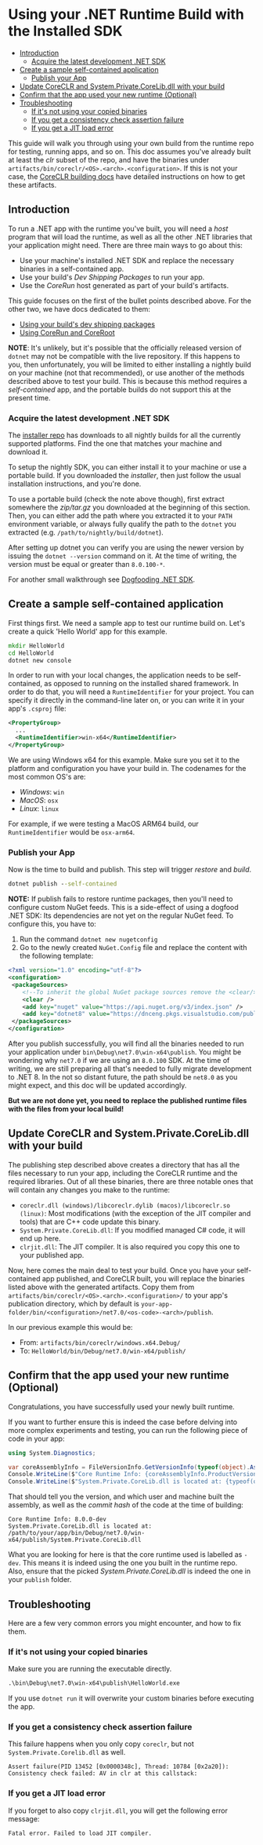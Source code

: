 # Using your .NET Runtime Build with the Installed SDK

* [Introduction](#introduction)
  * [Acquire the latest development .NET SDK](#acquire-the-latest-development-net-sdk)
* [Create a sample self-contained application](#create-a-sample-self-contained-application)
  * [Publish your App](#publish-your-app)
* [Update CoreCLR and System.Private.CoreLib.dll with your build](#update-coreclr-and-systemprivatecorelibdll-with-your-build)
* [Confirm that the app used your new runtime (Optional)](#confirm-that-the-app-used-your-new-runtime-optional)
* [Troubleshooting](#troubleshooting)
  * [If it's not using your copied binaries](#if-its-not-using-your-copied-binaries)
  * [If you get a consistency check assertion failure](#if-you-get-a-consistency-check-assertion-failure)
  * [If you get a JIT load error](#if-you-get-a-jit-load-error)

This guide will walk you through using your own build from the runtime repo for testing, running apps, and so on. This doc assumes you've already built at least the _clr_ subset of the repo, and have the binaries under `artifacts/bin/coreclr/<OS>.<arch>.<configuration>`. If this is not your case, the [CoreCLR building docs](/docs/workflow/building/coreclr/README.md) have detailed instructions on how to get these artifacts.

## Introduction

To run a .NET app with the runtime you've built, you will need a _host_ program that will load the runtime, as well as all the other .NET libraries that your application might need. There are three main ways to go about this:

* Use your machine's installed .NET SDK and replace the necessary binaries in a self-contained app.
* Use your build's _Dev Shipping Packages_ to run your app.
* Use the _CoreRun_ host generated as part of your build's artifacts.

This guide focuses on the first of the bullet points described above. For the other two, we have docs dedicated to them:

* [Using your build's dev shipping packages](using-dev-shipping-packages.md)
* [Using CoreRun and CoreRoot](using-corerun-and-coreroot.md)

**NOTE**: It's unlikely, but it's possible that the officially released version of `dotnet` may not be compatible with the live repository. If this happens to you, then unfortunately, you will be limited to either installing a nightly build on your machine (not that recommended), or use another of the methods described above to test your build. This is because this method requires a _self-contained_ app, and the portable builds do not support this at the present time.

### Acquire the latest development .NET SDK

The [installer repo](https://github.com/dotnet/installer) has downloads to all nightly builds for all the currently supported platforms. Find the one that matches your machine and download it.

To setup the nightly SDK, you can either install it to your machine or use a portable build. If you downloaded the _installer_, then just follow the usual installation instructions, and you're done.

To use a portable build (check the note above though), first extract somewhere the _zip/tar.gz_ you downloaded at the beginning of this section. Then, you can either add the path where you extracted it to your `PATH` environment variable, or always fully qualify the path to the `dotnet` you extracted (e.g. `/path/to/nightly/build/dotnet`).

After setting up dotnet you can verify you are using the newer version by issuing the `dotnet --version` command on it. At the time of writing, the version must be equal or greater than `8.0.100-*`.

<!-- TODO: It feels like this link may or may not be more appropriate elsewhere. Need to dig deeper into the documentation, so leaving it here for the time being. -->
For another small walkthrough see [Dogfooding .NET SDK](https://github.com/dotnet/runtime/blob/main/docs/project/dogfooding.md).

## Create a sample self-contained application

First things first. We need a sample app to test our runtime build on. Let's create a quick 'Hello World' app for this example.

```cmd
mkdir HelloWorld
cd HelloWorld
dotnet new console
```

In order to run with your local changes, the application needs to be self-contained, as opposed to running on the installed shared framework. In order to do that, you will need a `RuntimeIdentifier` for your project. You can specify it directly in the command-line later on, or you can write it in your app's `.csproj` file:

```xml
<PropertyGroup>
  ...
  <RuntimeIdentifier>win-x64</RuntimeIdentifier>
</PropertyGroup>
```

We are using Windows x64 for this example. Make sure you set it to the platform and configuration you have your build in. The codenames for the most common OS's are:

* _Windows_: `win`
* _MacOS_: `osx`
* _Linux_: `linux`

For example, if we were testing a MacOS ARM64 build, our `RuntimeIdentifier` would be `osx-arm64`.

### Publish your App

Now is the time to build and publish. This step will trigger _restore_ and _build_.

```cmd
dotnet publish --self-contained
```

**NOTE:** If publish fails to restore runtime packages, then you'll need to configure custom NuGet feeds. This is a side-effect of using a dogfood .NET SDK: Its dependencies are not yet on the regular NuGet feed. To configure this, you have to:

1. Run the command `dotnet new nugetconfig`
2. Go to the newly created `NuGet.Config` file and replace the content with the following template:

```xml
<?xml version="1.0" encoding="utf-8"?>
<configuration>
 <packageSources>
    <!--To inherit the global NuGet package sources remove the <clear/> line below -->
    <clear />
    <add key="nuget" value="https://api.nuget.org/v3/index.json" />
    <add key="dotnet8" value="https://dnceng.pkgs.visualstudio.com/public/_packaging/dotnet8/nuget/v3/index.json" />
 </packageSources>
</configuration>
```

After you publish successfully, you will find all the binaries needed to run your application under `bin\Debug\net7.0\win-x64\publish`. You might be wondering why `net7.0` if we are using an `8.0.100` SDK. At the time of writing, we are still preparing all that's needed to fully migrate development to .NET 8. In the not so distant future, the path should be `net8.0` as you might expect, and this doc will be updated accordingly.

**But we are not done yet, you need to replace the published runtime files with the files from your local build!**

## Update CoreCLR and System.Private.CoreLib.dll with your build

The publishing step described above creates a directory that has all the files necessary to run your app, including the CoreCLR runtime and the required libraries. Out of all these binaries, there are three notable ones that will contain any changes you make to the runtime:

* `coreclr.dll (windows)/libcoreclr.dylib (macos)/libcoreclr.so (linux)`: Most modifications (with the exception of the JIT compiler and tools) that are C++ code update this binary.
* `System.Private.CoreLib.dll`: If you modified managed C# code, it will end up here.
* `clrjit.dll`: The JIT compiler. It is also required you copy this one to your published app.

Now, here comes the main deal to test your build. Once you have your self-contained app published, and CoreCLR built, you will replace the binaries listed above with the generated artifacts. Copy them from `artifacts/bin/coreclr/<OS>.<arch>.<configuration>/` to your app's publication directory, which by default is `your-app-folder/bin/<configuration>/net7.0/<os-code>-<arch>/publish`.

In our previous example this would be:

* From: `artifacts/bin/coreclr/windows.x64.Debug/`
* To: `HelloWorld/bin/Debug/net7.0/win-x64/publish/`

## Confirm that the app used your new runtime (Optional)

Congratulations, you have successfully used your newly built runtime.

If you want to further ensure this is indeed the case before delving into more complex experiments and testing, you can run the following piece of code in your app:

```csharp
using System.Diagnostics;

var coreAssemblyInfo = FileVersionInfo.GetVersionInfo(typeof(object).Assembly.Location);
Console.WriteLine($"Core Runtime Info: {coreAssemblyInfo.ProductVersion}");
Console.WriteLine($"System.Private.CoreLib.dll is located at: {typeof(object).Assembly.Location}");
```

That should tell you the version, and which user and machine built the assembly, as well as the _commit hash_ of the code at the time of building:

```text
Core Runtime Info: 8.0.0-dev
System.Private.CoreLib.dll is located at: /path/to/your/app/bin/Debug/net7.0/win-x64/publish/System.Private.CoreLib.dll
```

What you are looking for here is that the core runtime used is labelled as `-dev`. This means it is indeed using the one you built in the runtime repo. Also, ensure that the picked _System.Private.CoreLib.dll_ is indeed the one in your `publish` folder.

## Troubleshooting

Here are a few very common errors you might encounter, and how to fix them.

### If it's not using your copied binaries

Make sure you are running the executable directly.

```cmd
.\bin\Debug\net7.0\win-x64\publish\HelloWorld.exe
```

If you use `dotnet run` it will overwrite your custom binaries before executing the app.

### If you get a consistency check assertion failure

This failure happens when you only copy `coreclr`, but not `System.Private.Corelib.dll` as well.

```text
Assert failure(PID 13452 [0x0000348c], Thread: 10784 [0x2a20]): Consistency check failed: AV in clr at this callstack:
```

### If you get a JIT load error

If you forget to also copy `clrjit.dll`, you will get the following error message:

```text
Fatal error. Failed to load JIT compiler.
```
